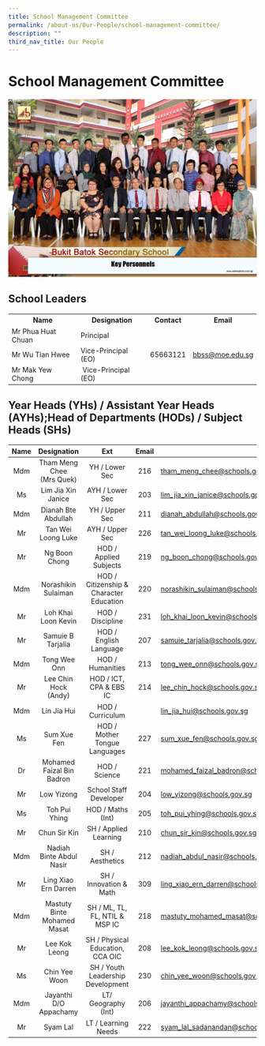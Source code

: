 ```yaml
---
title: School Management Committee
permalink: /about-us/Our-People/school-management-committee/
description: ""
third_nav_title: Our People
---
```

# School Management Committee

![](/images/About%20us/Our%20People/key%20personnels%202.jpg)

## School Leaders

<div>
<table>
<tbody>
<tr>
<th>Name</th>
<th>Designation</th>
<th>Contact</th>
<th>Email</th>
</tr>
<tr>
<td>Mr Phua Huat Chuan</td>
<td>Principal</td>
<td rowspan="3">65663121</td>
<td rowspan="3"><a href="mailto:bbss@moe.edu.sg" target="">bbss@moe.edu.sg</a></td>
</tr>
<tr>
<td>Mr Wu Tian Hwee</td>
<td>Vice-Principal (EO)</td>
</tr>
<tr>
<td>Mr&nbsp;Mak Yew Chong</td>
<td>&nbsp;Vice-Principal (EO)</td>
</tr>
</tbody>
</table>
</div>

## Year Heads (YHs) / Assistant Year Heads (AYHs);Head of Departments (HODs) / Subject Heads (SHs)

| Name |          Designation         |                    Ext                   | Email |                                      |
|:----:|:----------------------------:|:----------------------------------------:|:-----:|--------------------------------------|
|  Mdm | Tham Meng Chee<br>(Mrs Quek) |               YH / Lower Sec             |  216  |     tham_meng_chee@schools.gov.sg    |
|  Ms  |       Lim Jia Xin Janice     |              AYH / Lower Sec             |  203  |   lim_jia_xin_janice@schools.gov.sg  |
|  Mdm |      Dianah Bte Abdullah     |              YH / Upper Sec              |  211  |    dianah_abdullah@schools.gov.sg    |
|  Mr  |       Tan Wei Loong Luke     |              AYH / Upper Sec             |  226  |   tan_wei_loong_luke@schools.gov.sg  |
|   Mr |        Ng Boon Chong         |           HOD / Applied Subjects         |   219 |     ng_boon_chong@schools.gov.sg     |
|  Mdm |      Norashikin Sulaiman     |  HOD / Citizenship & Character Education |  220  |  norashikin_sulaiman@schools.gov.sg  |
|  Mr  |      Loh Khai Loon Kevin     |             HOD / Discipline             |   231 |  loh_khai_loon_kevin@schools.gov.sg  |
|  Mr  |       Samuie B Tarjalia      |          HOD / English Language          |  207  |    samuie_tarjalia@schools.gov.sg    |
|  Mdm |          Tong Wee Onn        |             HOD / Humanities             |  213  |      tong_wee_onn@schools.gov.sg     |
|  Mr  |     Lee Chin Hock (Andy)     |          HOD / ICT, CPA & EBS IC         |  214  |     lee_chin_hock@schools.gov.sg     |
|  Mdm |          Lin Jia Hui         |             HOD / Curriculum             |       |      lin_jia_hui@schools.gov.sg      |
|  Ms  |          Sum Xue Fen         |       HOD / Mother Tongue Languages      |  227  |      sum_xue_fen@schools.gov.sg      |
|  Dr  |   Mohamed Faizal Bin Badron  |               HOD / Science              |  221  | mohamed_faizal_badron@schools.gov.sg |
|  Mr  |          Low Yizong          |           School Staff Developer         |  204  |       low_yizong@schools.gov.sg      |
|  Ms  |         Toh Pui Yhing        |             HOD / Maths (Int)            |  205  |     toh_pui_yhing@schools.gov.sg     |
|  Mr  |         Chun Sir Kin         |           SH / Applied Learning          |   210 |      chun_sir_kin@schools.gov.sg     |
|  Mdm |   Nadiah Binte Abdul Nasir   |              SH / Aesthetics             |  212  |  nadiah_abdul_nasir@schools.gov.sg   |
|  Mr  |     Ling Xiao Ern Darren     |           SH / Innovation & Math         |  309  | ling_xiao_ern_darren@schools.gov.sg  |
|  Mdm |  Mastuty Binte Mohamed Masat |      SH / ML, TL, FL, NTIL & MSP IC      |  218  | mastuty_mohamed_masat@schools.gov.sg |
|  Mr  |        Lee Kok Leong         |     SH / Physical Education, CCA OIC     |  208  |     lee_kok_leong@schools.gov.sg     |
|  Ms  |         Chin Yee Woon        |     SH / Youth Leadership Development    |  230  |     chin_yee_woon@schools.gov.sg     |
|  Mdm |    Jayanthi D/O Appachamy    |            LT/ Geography (Int)           |  206  |   jayanthi_appachamy@schools.gov.sg  |
|  Mr  |            Syam Lal          |            LT / Learning Needs           |  222  |  syam_lal_sadanandan@schools.gov.sg  |